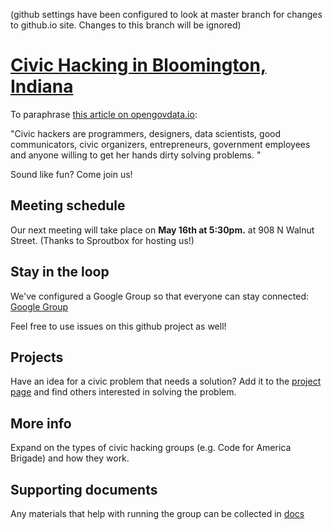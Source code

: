 (github settings have been configured to look at master branch for changes to github.io site. Changes to this branch will be ignored)

# [Civic Hacking in Bloomington, Indiana](https://city-of-bloomington.github.io/civic-hacking/)

To paraphrase [this article on opengovdata.io](https://opengovdata.io/2014/civic-hacking/):

"Civic hackers are programmers, designers, data scientists, good communicators, civic organizers, entrepreneurs, government employees and anyone willing to get her hands dirty solving problems. "

Sound like fun? Come join us!

## Meeting schedule

Our next meeting will take place on **May 16th at 5:30pm.** at 908 N Walnut Street. (Thanks to Sproutbox for hosting us!) 

## Stay in the loop

We've configured a Google Group so that everyone can stay connected: [Google Group](https://groups.google.com/a/bloomington.in.gov/forum/#!forum/civic-hacking)

Feel free to use issues on this github project as well!

## Projects

Have an idea for a civic problem that needs a solution? Add it to the [project page](/projects) and find others interested in solving the problem.

## More info

Expand on the types of civic hacking groups (e.g. Code for America Brigade) and how they work.

## Supporting documents

Any materials that help with running the group can be collected in [docs](/docs)
